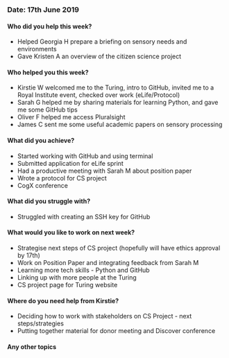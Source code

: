 ### Date: 17th June 2019

#### Who did you help this week?

* Helped Georgia H prepare a briefing on sensory needs and environments 
* Gave Kristen A an overview of the citizen science project

#### Who helped you this week?

* Kirstie W welcomed me to the Turing, intro to GitHub, invited me to a Royal Institute event, checked over work (eLife/Protocol)
* Sarah G helped me by sharing materials for learning Python, and gave me some GitHub tips 
* Oliver F helped me access Pluralsight
* James C sent me some useful academic papers on sensory processing

#### What did you achieve?

* Started working with GitHub and using terminal 
* Submitted application for eLife sprint
* Had a productive meeting with Sarah M about position paper
* Wrote a protocol for CS project
* CogX conference 

#### What did you struggle with?

* Struggled with creating an SSH key for GitHub

#### What would you like to work on next week?

* Strategise next steps of CS project (hopefully will have ethics approval by 17th)
* Work on Position Paper and integrating feedback from Sarah M
* Learning more tech skills - Python and GitHub
* Linking up with more people at the Turing
* CS project page for Turing website 

#### Where do you need help from Kirstie?

* Deciding how to work with stakeholders on CS Project - next steps/strategies 
* Putting together material for donor meeting and Discover conference 

#### Any other topics
